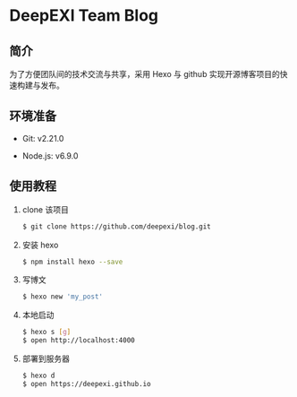 # DeepEXI Team Blog

## 简介

为了方便团队间的技术交流与共享，采用 Hexo 与 github 实现开源博客项目的快速构建与发布。

## 环境准备

- Git: v2.21.0

- Node.js: v6.9.0

## 使用教程

1. clone 该项目

   ```bash
   $ git clone https://github.com/deepexi/blog.git
   ```

2. 安装 hexo

   ```bash
   $ npm install hexo --save
   ```

3. 写博文

   ```bash
   $ hexo new 'my_post'
   ``` 

4. 本地启动

   ```bash
   $ hexo s [g]
   $ open http://localhost:4000
   ```

5. 部署到服务器

   ```bash
   $ hexo d
   $ open https://deepexi.github.io
   ```
